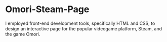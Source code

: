 # Omori-Steam-Page

I employed front-end development tools, specifically HTML and CSS, to design an interactive page for the popular videogame platform, Steam, and the game Omori. 
